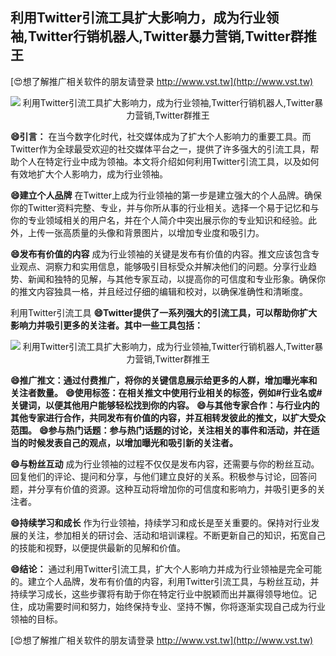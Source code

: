 ## **利用Twitter引流工具扩大影响力，成为行业领袖,Twitter行销机器人,Twitter暴力营销,Twitter群推王**

[😍想了解推广相关软件的朋友请登录 http://www.vst.tw](http://www.vst.tw)

 <center><img src="https://vst.tw/MP4/tuiguang/png/3.png" alt="利用Twitter引流工具扩大影响力，成为行业领袖,Twitter行销机器人,Twitter暴力营销,Twitter群推王"></center>

**😄引言：**
在当今数字化时代，社交媒体成为了扩大个人影响力的重要工具。而Twitter作为全球最受欢迎的社交媒体平台之一，提供了许多强大的引流工具，帮助个人在特定行业中成为领袖。本文将介绍如何利用Twitter引流工具，以及如何有效地扩大个人影响力，成为行业领袖。

**😄建立个人品牌**
在Twitter上成为行业领袖的第一步是建立强大的个人品牌。确保你的Twitter资料完整、专业，并与你所从事的行业相关。选择一个易于记忆和与你的专业领域相关的用户名，并在个人简介中突出展示你的专业知识和经验。此外，上传一张高质量的头像和背景图片，以增加专业度和吸引力。

**😄发布有价值的内容**
成为行业领袖的关键是发布有价值的内容。推文应该包含专业观点、洞察力和实用信息，能够吸引目标受众并解决他们的问题。分享行业趋势、新闻和独特的见解，与其他专家互动，以提高你的可信度和专业形象。确保你的推文内容独具一格，并且经过仔细的编辑和校对，以确保准确性和清晰度。

利用Twitter引流工具
**😄Twitter提供了一系列强大的引流工具，可以帮助你扩大影响力并吸引更多的关注者。其中一些工具包括：**

 <center><img src="https://vst.tw/MP4/tuiguang/png/8.png" alt="利用Twitter引流工具扩大影响力，成为行业领袖,Twitter行销机器人,Twitter暴力营销,Twitter群推王"></center>

**😄推广推文：通过付费推广，将你的关键信息展示给更多的人群，增加曝光率和关注者数量。**
**😄使用标签：在相关推文中使用行业相关的标签，例如#行业名或#关键词，以便其他用户能够轻松找到你的内容。**
**😄与其他专家合作：与行业内的其他专家进行合作，共同发布有价值的内容，并互相转发彼此的推文，以扩大受众范围。**
**😄参与热门话题：参与热门话题的讨论，关注相关的事件和活动，并在适当的时候发表自己的观点，以增加曝光和吸引新的关注者。**

**😄与粉丝互动**
成为行业领袖的过程不仅仅是发布内容，还需要与你的粉丝互动。回复他们的评论、提问和分享，与他们建立良好的关系。积极参与讨论，回答问题，并分享有价值的资源。这种互动将增加你的可信度和影响力，并吸引更多的关注者。

**😄持续学习和成长**
作为行业领袖，持续学习和成长是至关重要的。保持对行业发展的关注，参加相关的研讨会、活动和培训课程。不断更新自己的知识，拓宽自己的技能和视野，以便提供最新的见解和价值。

**😄结论：**
通过利用Twitter引流工具，扩大个人影响力并成为行业领袖是完全可能的。建立个人品牌，发布有价值的内容，利用Twitter引流工具，与粉丝互动，并持续学习成长，这些步骤将有助于你在特定行业中脱颖而出并赢得领导地位。记住，成功需要时间和努力，始终保持专业、坚持不懈，你将逐渐实现自己成为行业领袖的目标。

[😍想了解推广相关软件的朋友请登录 http://www.vst.tw](http://www.vst.tw)



